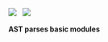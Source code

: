 ![](https://img.shields.io/badge/version-v1.0.1-green.svg) &nbsp; ![](https://img.shields.io/badge/builder-success-green.svg) &nbsp;

**AST parses basic modules**